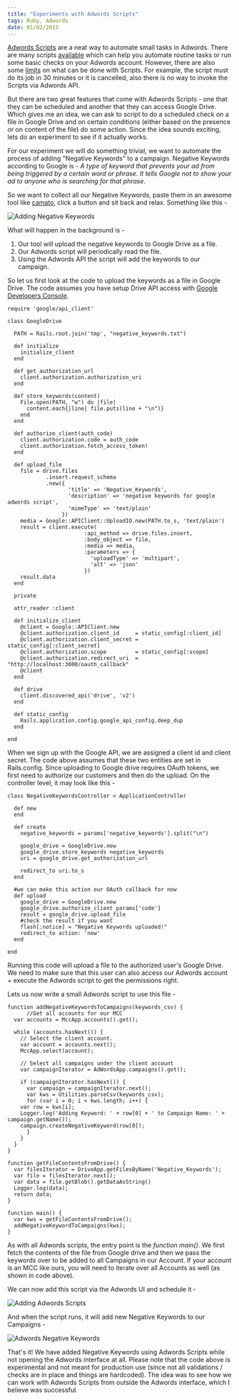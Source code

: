 ```yaml
---
title: "Experiments with Adwords Scripts"
tags: Ruby, Adwords
date: 01/02/2015
---
```


[Adwords Scripts](https://developers.google.com/adwords/scripts/) are a neat way to automate small tasks in Adwords. There are many scripts [available](https://developers.google.com/adwords/scripts/docs/solutions/) which can help you automate routine tasks or run some basic checks on your Adwords account. However, there are also some [limits](https://developers.google.com/adwords/scripts/docs/limits) on what can be done with Scripts. For example, the script must do its job in 30 minutes or it is cancelled, also there is no way to invoke the Scripts via Adwords API.

But there are two great features that come with Adwords Scripts - one that they can be scheduled and another that they can access Google Drive. Which gives me an idea, we can ask to script to do a scheduled check on a file in Google Drive and on certain conditions (either based on the presence or on content of the file) do some action. Since the idea sounds exciting, lets do an experiment to see if it actually works.

For our experiment we will do something trivial, we want to automate the process of adding "Negative Keywords" to a campaign. Negative Keywords according to Google is - _A type of keyword that prevents your ad from being triggered by a certain word or phrase. It tells Google not to show your ad to anyone who is searching for that phrase_.

So we want to collect all our Negative Keywords, paste them in an awesome tool like [camato](www.camato.de/en), click a button and sit back and relax. Something like this -

![Adding Negative Keywords](/images/add_negative_keywords.png "Adding Negative Keywords")

What will happen in the background is -

1. Our tool will upload the negative keywords to Google Drive as a file.
2. Our Adwords script will periodically read the file.
3. Using the Adwords API the script will add the keywords to our campaign.

So let us first look at the code to upload the keywords as a file in Google Drive. The code assumes you have setup Drive API access with [Google Developers Console](https://console.developers.google.com/project).


	require 'google/api_client'

	class GoogleDrive

	  PATH = Rails.root.join('tmp', "negative_keywords.txt")

	  def initialize
	    initialize_client
	  end

	  def get_authorization_url
	    client.authorization.authorization_uri
	  end

	  def store_keywords(content)
	    File.open(PATH, "w") do |file|
	      content.each{|line| file.puts(line + "\n")}
	    end
	  end

	  def authorize_client(auth_code)
	    client.authorization.code = auth_code
	    client.authorization.fetch_access_token!
	  end

	  def upload_file
	    file = drive.files
		        .insert.request_schema
		        .new({
		               'title' => 'Negative_Keywords',
		               'description' => 'negative keywords for google adwords script',
		               'mimeType' => 'text/plain'
		             })
	    media = Google::APIClient::UploadIO.new(PATH.to_s, 'text/plain')
	    result = client.execute(
		                    :api_method => drive.files.insert,
		                    :body_object => file,
		                    :media => media,
		                    :parameters => {
		                      'uploadType' => 'multipart',
		                      'alt' => 'json'
		                    })
	    result.data
	  end

	  private

	  attr_reader :client

	  def initialize_client
	    @client = Google::APIClient.new
	    @client.authorization.client_id     = static_config[:client_id]
	    @client.authorization.client_secret = static_config[:client_secret]
	    @client.authorization.scope         = static_config[:scope]
	    @client.authorization.redirect_uri  = "http://localhost:3000/oauth_callback"
	    @client
	  end

	  def drive
	    client.discovered_api('drive', 'v2')
	  end

	  def static_config
	    Rails.application.config.google_api_config.deep_dup
	  end

	end


When we sign up with the Google API, we are assigned a client id and client secret. The code above assumes that these two entities are set in Rails.config. Since uploading to Google drive requires OAuth tokens, we first need to authorize our customers and then do the upload. On the controller level, it may look like this -


	class NegativeKeywordsController < ApplicationController

	  def new
	  end

	  def create
	    negative_keywords = params['negative_keywords'].split("\n")

	    google_drive = GoogleDrive.new
	    google_drive.store_keywords negative_keywords
	    uri = google_drive.get_authorization_url

	    redirect_to uri.to_s
	  end

	  #we can make this action our OAuth callback for now
	  def upload
	    google_drive = GoogleDrive.new
	    google_drive.authorize_client params['code']
	    result = google_drive.upload_file
	    #check the result if you want
	    flash[:notice] = "Negative Keywords uploaded!"
	    redirect_to action: 'new'
	  end

	end


Running this code will upload a file to the authorized user's Google Drive. We need to make sure that this user can also access our Adwords account + execute the Adwords script to get the permissions right.


Lets us now write a small Adwords script to use this file -

	function addNegativeKeywordsToCampaigns(keywords_csv) {
          //Get all accounts for our MCC
	  var accounts = MccApp.accounts().get();
	  
	  while (accounts.hasNext()) {
	    // Select the client account.
	    var account = accounts.next();
	    MccApp.select(account);
	    
	    // Select all campaigns under the client account
	    var campaignIterator = AdWordsApp.campaigns().get();
	    
	    if (campaignIterator.hasNext()) {
	      var campaign = campaignIterator.next();
	      var kws = Utilities.parseCsv(keywords_csv);
	      for (var i = 0; i < kws.length; i++) {
		var row = kws[i];
		Logger.log('Adding Keyword: ' + row[0] + ' to Campaign Name: ' + campaign.getName());
		campaign.createNegativeKeyword(row[0]);
	      }
	    }
	  }
	}

	function getFileContentsFromDrive() {
	  var filesIterator = DriveApp.getFilesByName('Negative_Keywords');
	  var file = filesIterator.next();
	  var data = file.getBlob().getDataAsString()
	  Logger.log(data);
	  return data;
	}

	function main() {
	  var kws = getFileContentsFromDrive();
	  addNegativeKeywordToCampaigns(kws);
	}


As with all Adwords scripts, the entry point is the _function main()_. We first fetch the contents of the file from Google drive and then we pass the keywords over to be added to all Campaigns in our Account. If your account is an MCC like ours, you will need to iterate over all Accounts as well (as shown in code above). 

We can now add this script via the Adwords UI and schedule it -

![Adding Adwords Scripts](/images/adding_adwords_scripts.png "Adding Adwords Scripts")


And when the script runs, it will add new Negative Keywords to our Campaigns -

![Adwords Negative Keywords](/images/adwords_negative_keywords.png "Adwords Negative Keywords")


That's it! We have added Negative Keywords using Adwords Scripts while not opening the Adwords interface at all. Please note that the code above is experimental and not meant for production use (since not all validations / checks are in place and things are hardcoded). The idea was to see how we can work with Adwords Scripts from outside the Adwords interface, which I believe was successful.

